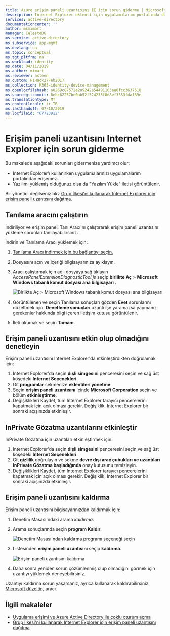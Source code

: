 ```yaml
---
title: Azure erişim paneli uzantısını IE için sorun giderme | Microsoft Docs
description: Internet Explorer eklenti için uygulamalarım portalında dağıtmak için Grup İlkesi kullanma
services: active-directory
documentationcenter: ''
author: msmimart
manager: CelesteDG
ms.service: active-directory
ms.subservice: app-mgmt
ms.devlang: na
ms.topic: conceptual
ms.tgt_pltfrm: na
ms.workload: identity
ms.date: 04/11/2019
ms.author: mimart
ms.reviewer: asteen
ms.custom: H1Hack27Feb2017
ms.collection: M365-identity-device-management
ms.openlocfilehash: a0269c87572e2a9242a54491103ae0fcc3637518
ms.sourcegitcommit: 0ebc62257be0ab52f524235f8d8ef3353fdaf89e
ms.translationtype: MT
ms.contentlocale: tr-TR
ms.lasthandoff: 07/10/2019
ms.locfileid: "67723912"
---
```

# <a name="troubleshoot-the-access-panel-extension-for-internet-explorer"></a>Erişim paneli uzantısını Internet Explorer için sorun giderme

Bu makalede aşağıdaki sorunları gidermenize yardımcı olur:

* Internet Explorer'ı kullanırken uygulamalarınızı uygulamalarım portalından erişemez.
* Yazılımı yüklemiş olduğunuz olsa da "Yazılım Yükle" iletisi görüntülenir.

Bir yönetici değilseniz bkz [Grup İlkesi'ni kullanarak Internet Explorer için erişim paneli uzantısını dağıtma](deploy-access-panel-browser-extension.md).

## <a name="run-the-diagnostic-tool"></a>Tanılama aracını çalıştırın

İndiriliyor ve erişim paneli Tanı Aracı'nı çalıştırarak erişim paneli uzantısını yükleme sorunları tanılayabilirsiniz. 

İndirin ve Tanılama Aracı yüklemek için:

1. [Tanılama Aracı indirmek için bu bağlantıyı seçin.](https://account.activedirectory.windowsazure.com/applications/AccessPanelExtensionDiagnosticTool/AccessPanelExtensionDiagnosticTool.zip)
1. Dosyasını açın ve içeriği bilgisayarınıza ayıklayın.
1. Aracı çalıştırmak için adlı dosyaya sağ tıklayın *AccessPanelExtensionDiagnosticTool.js* seçip **birlikte Aç** > **Microsoft Windows tabanlı komut dosyası ana bilgisayarı** .

    ![Birlikte Aç > Microsoft Windows tabanlı komut dosyası ana bilgisayarı](./media/manage-access-panel-browser-extension/open-access-panel-extension-diagnostic-tool.png)

1. Görüntülenen ve seçin Tanılama sonuçları gözden **Evet** sorunlarını düzeltmek için. **Denetleme sonuçları** uzantı işe yaramazsa yapmanız gerekenler hakkında bilgi içeren iletişim kutusu görüntülenir.  
1. İleti okumak ve seçin **Tamam**.

## <a name="check-that-the-access-panel-extension-is-enabled"></a>Erişim paneli uzantısını etkin olup olmadığını denetleyin

Erişim paneli uzantısını Internet Explorer'da etkinleştirdikten doğrulamak için:

1. Internet Explorer'da seçin **dişli simgesini** penceresini seçin ve sağ üst köşedeki **Internet Seçenekleri**.
1. Git **programlar** sekmenize **eklentileri yönetme**.
1. Seçin **erişim paneli uzantısını** içinde **Microsoft Corporation** seçin ve bölüm **etkinleştirme**.
1. Değişiklikleri Kaydet, tüm Internet Explorer tarayıcı pencerelerini kapatmak için açık olması gerekir. Değişiklik, Internet Explorer bir sonraki açışınızda etkinleşir.

## <a name="enable-extensions-for-inprivate-browsing"></a>InPrivate Gözatma uzantılarını etkinleştir

InPrivate Gözatma için uzantıları etkinleştirmek için:

1. Internet Explorer'da seçin **dişli simgesini** penceresini seçin ve sağ üst köşedeki **Internet Seçenekleri**.
1. Git **gizlilik** doğrulayın ve sekme **devre dışı araç çubukları ve uzantıları InPrivate Gözatma başladığında** onay kutusunu temizleyin.
1. Değişiklikleri Kaydet, tüm Internet Explorer tarayıcı pencerelerini kapatmak için açık olması gerekir. Değişiklik, Internet Explorer bir sonraki açışınızda etkinleşir.

## <a name="uninstall-the-access-panel-extension"></a>Erişim paneli uzantısını kaldırma

Erişim paneli uzantısını bilgisayarınızdan kaldırmak için:

1. Denetim Masası'ndaki arama *kaldırma*.
1. Arama sonuçlarında seçin **program Kaldır**.

    ![Denetim Masası'ndan kaldırma programı seçeneği seçin](./media/manage-access-panel-browser-extension/uninstall-program-control-panel.png)

1. Listesinden **erişim paneli uzantısını** seçip **kaldırma**.

    ![Erişim paneli uzantısını kaldırma](./media/manage-access-panel-browser-extension/uninstall-access-panel-extension.png)

1. Daha sonra yeniden sorun çözümlenmiş olup olmadığını görmek için uzantıyı yüklemek deneyebilirsiniz.

Uzantıyı kaldırma sorun yaşarsanız, ayrıca kullanarak kaldırabilirsiniz [Microsoft düzeltin,](https://go.microsoft.com/?linkid=9779673) aracı.

## <a name="related-articles"></a>İlgili makaleler

* [Uygulama erişimi ve Azure Active Directory ile çoklu oturum açma](what-is-single-sign-on.md)
* [Grup İlkesi'ni kullanarak Internet Explorer için erişim paneli uzantısını dağıtma](deploy-access-panel-browser-extension.md)

